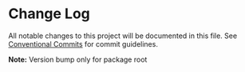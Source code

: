 # Change Log

All notable changes to this project will be documented in this file.
See [Conventional Commits](https://conventionalcommits.org) for commit guidelines.

**Note:** Version bump only for package root
